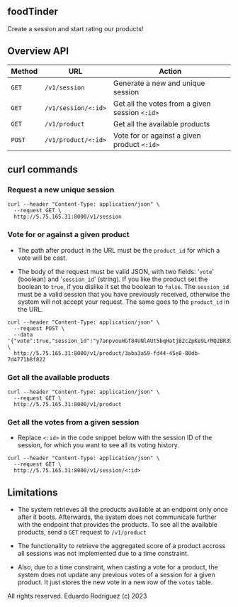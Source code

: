## foodTinder
Create a session and start rating our products!

## Overview API

| Method | URL | Action |
|--------|-----|--------|
| `GET` | `/v1/session` | Generate a new and unique session | 
| `GET` | `/v1/session/<:id>` | Get all the votes from a given session `<:id>` | 
| `GET` | `/v1/product` | Get all the available products |
| `POST` | `/v1/product/<:id>` | Vote for or against a given product `<:id>` |

## curl commands

### Request a new unique session

```
curl --header "Content-Type: application/json" \
  --request GET \
  http://5.75.165.31:8000/v1/session
```

### Vote for or against a given product
* The path after product in the URL must be the `product_id` for which a vote will be cast.

* The body of the request must be valid JSON, with two fields: '`vote`' (boolean) and '`session_id`' (string).
If you like the product set the boolean to `true`, if you dislike it set the boolean to `false`.
The `session_id` must be a valid session that you have previously received, otherwise the system will not accept your request.
The same goes to the `product_id` in the URL.

```
curl --header "Content-Type: application/json" \
  --request POST \
  --data '{"vote":true,"session_id":"y7anpvouHGf84UNlAUt5bqHatjB2cZpKe9LrMQ2BR39S0uztJ22Ii7n2ihAtSGra"}' \
  http://5.75.165.31:8000/v1/product/3aba3a59-fd44-45e8-80db-7d4771b8f822
```

### Get all the available products

```
curl --header "Content-Type: application/json" \
  --request GET \
  http://5.75.165.31:8000/v1/product
```

### Get all the votes from a given session
* Replace `<:id>` in the code snippet below with the session ID of the session, for which you want to see all its voting history.

```
curl --header "Content-Type: application/json" \
  --request GET \
  http://5.75.165.31:8000/v1/session/<:id>
```

## Limitations
* The system retrieves all the products available at an endpoint only once after it boots.
Afterwards, the system does not communicate further with the endpoint that provides the products.
To see all the available products, send a `GET` request to `/v1/product`

* The functionality to retrieve the aggregated score of a product accross all sessions was not implemented due to a time constraint.

* Also, due to a time constraint, when casting a vote for a product, the system does not update any previous votes of a session for a given product.
It just stores the new vote in a new row of the `votes` table.

All rights reserved. Eduardo Rodriguez (c) 2023 
